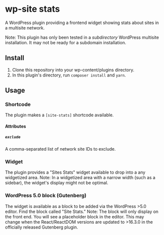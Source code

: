 # wp-site stats

A WordPress plugin providing a frontend widget showing stats about sites in a multisite network.

Note: This plugin has only been tested in a *subdirectory* WordPress multisite installation. It may not be ready for a subdomain installation.

## Install

1. Clone this repository into your wp-content/plugins directory.
2. In this plugin's directory, run `composer install` and `yarn`.

## Usage

### Shortcode

The plugin makes a `[site-stats]` shortcode available.

#### Attributes

##### `exclude`

A comma-separated list of network site IDs to exclude.

### Widget

The plugin provides a "Sites Stats" widget available to drop into a any widgetized area. Note: In a widgetized area with a narrow width (such as a sidebar), the widget's display might not be optimal.

### WordPress 5.0 block (Gutenberg)

The widget is available as a block to be added via the WordPress >5.0 editor. Find the block called "Site Stats." Note: The block will only display on the front end. You will see a placeholder block in the editor. This may change when the React/ReactDOM versions are updated to >16.3.0 in the officially released Gutenberg plugin.
